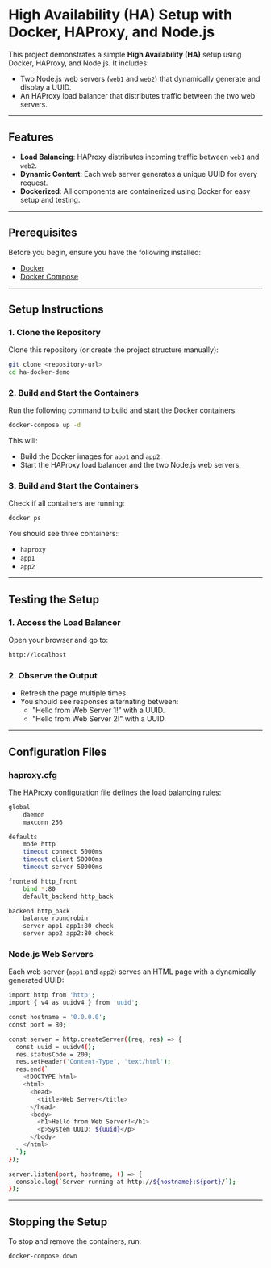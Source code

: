# High Availability (HA) Setup with Docker, HAProxy, and Node.js

This project demonstrates a simple **High Availability (HA)** setup using Docker, HAProxy, and Node.js. It includes:
- Two Node.js web servers (`web1` and `web2`) that dynamically generate and display a UUID.
- An HAProxy load balancer that distributes traffic between the two web servers.

---

## **Features**
- **Load Balancing**: HAProxy distributes incoming traffic between `web1` and `web2`.
- **Dynamic Content**: Each web server generates a unique UUID for every request.
- **Dockerized**: All components are containerized using Docker for easy setup and testing.

---

## **Prerequisites**
Before you begin, ensure you have the following installed:
- [Docker](https://docs.docker.com/get-docker/)
- [Docker Compose](https://docs.docker.com/compose/install/)

---

## **Setup Instructions**

### **1. Clone the Repository**
Clone this repository (or create the project structure manually):
```bash
git clone <repository-url>
cd ha-docker-demo
```

### **2. Build and Start the Containers**
Run the following command to build and start the Docker containers:
```bash
docker-compose up -d
```
This will:
- Build the Docker images for `app1` and `app2`.
- Start the HAProxy load balancer and the two Node.js web servers.

### **3. Build and Start the Containers**
Check if all containers are running:
```bash
docker ps
```
You should see three containers::
- `haproxy`
- `app1`
- `app2`

---
## **Testing the Setup**
### **1. Access the Load Balancer**
Open your browser and go to:
```bash
http://localhost
```
### **2. Observe the Output**
- Refresh the page multiple times.
- You should see responses alternating between:
    - "Hello from Web Server 1!" with a UUID.
    - "Hello from Web Server 2!" with a UUID.

---
## **Configuration Files**
### **haproxy.cfg**
The HAProxy configuration file defines the load balancing rules:
```bash
global
    daemon
    maxconn 256

defaults
    mode http
    timeout connect 5000ms
    timeout client 50000ms
    timeout server 50000ms

frontend http_front
    bind *:80
    default_backend http_back

backend http_back
    balance roundrobin
    server app1 app1:80 check
    server app2 app2:80 check
```
### **Node.js Web Servers**
Each web server (`app1` and `app2`) serves an HTML page with a dynamically generated UUID:
```bash
import http from 'http';
import { v4 as uuidv4 } from 'uuid';

const hostname = '0.0.0.0';
const port = 80;

const server = http.createServer((req, res) => {
  const uuid = uuidv4();
  res.statusCode = 200;
  res.setHeader('Content-Type', 'text/html');
  res.end(`
    <!DOCTYPE html>
    <html>
      <head>
        <title>Web Server</title>
      </head>
      <body>
        <h1>Hello from Web Server!</h1>
        <p>System UUID: ${uuid}</p>
      </body>
    </html>
  `);
});

server.listen(port, hostname, () => {
  console.log(`Server running at http://${hostname}:${port}/`);
});
```
---
## **Stopping the Setup**
To stop and remove the containers, run:
```bash
docker-compose down
```